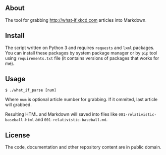 ## About

The tool for grabbing http://what-if.xkcd.com articles into Markdown.

## Install

The script written on Python 3 and requires `requests` and `lxml` packages. You can install these packages by system package manager or by `pip` tool using `requirements.txt` file (it contains versions of packages that works for me).

## Usage

```
$ ./what_if_parse [num]
```

Where `num` is optional article number for grabbing. If it ommited, last article will grabbed.

Resulting HTML and Markdown will saved into files like `001-relativistic-baseball.html` and `001-relativistic-baseball.md`.

## License

The code, documentation and other repository content are in public domain.
